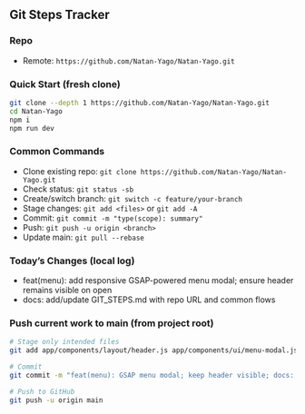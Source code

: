 ## Git Steps Tracker

### Repo

- Remote: `https://github.com/Natan-Yago/Natan-Yago.git`

### Quick Start (fresh clone)

```bash
git clone --depth 1 https://github.com/Natan-Yago/Natan-Yago.git
cd Natan-Yago
npm i
npm run dev
```

### Common Commands

- Clone existing repo: `git clone https://github.com/Natan-Yago/Natan-Yago.git`
- Check status: `git status -sb`
- Create/switch branch: `git switch -c feature/your-branch`
- Stage changes: `git add <files>` or `git add -A`
- Commit: `git commit -m "type(scope): summary"`
- Push: `git push -u origin <branch>`
- Update main: `git pull --rebase`

### Today’s Changes (local log)

- feat(menu): add responsive GSAP-powered menu modal; ensure header remains visible on open
- docs: add/update GIT_STEPS.md with repo URL and common flows

### Push current work to main (from project root)

```bash
# Stage only intended files
git add app/components/layout/header.js app/components/ui/menu-modal.js package.json package-lock.json GIT_STEPS.md

# Commit
git commit -m "feat(menu): GSAP menu modal; keep header visible; docs: add GIT_STEPS"

# Push to GitHub
git push -u origin main
```

